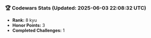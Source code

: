 ### 🏆 Codewars Stats (Updated: 2025-06-03 22:08:32 UTC)

- **Rank:** 8 kyu
- **Honor Points:** 3
- **Completed Challenges:** 1
